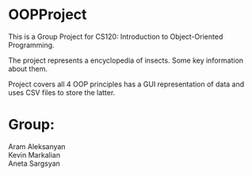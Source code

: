 # OOPProject

This is a Group Project for CS120: Introduction to Object-Oriented Programming.

The project represents a encyclopedia of insects. Some key information about them.

Project covers all 4 OOP principles has a GUI representation of data and uses CSV files to store the latter.

# Group:

Aram Aleksanyan <br />
Kevin Markalian<br />
Aneta Sargsyan<br />
